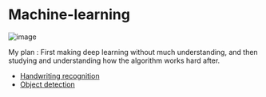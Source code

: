 # Machine-learning
![image](https://user-images.githubusercontent.com/67142421/160418123-cd1419ba-f716-4a61-aa33-3effacee314e.png)

My plan : First making deep learning without much understanding, and then studying and understanding how the algorithm works hard after.

* [Handwriting recognition](https://github.com/vacu9708/Machine-learning/tree/main/Handwriting%20recognition)
* [Object detection](https://github.com/vacu9708/Machine-learning/tree/main/Object%20detection)
